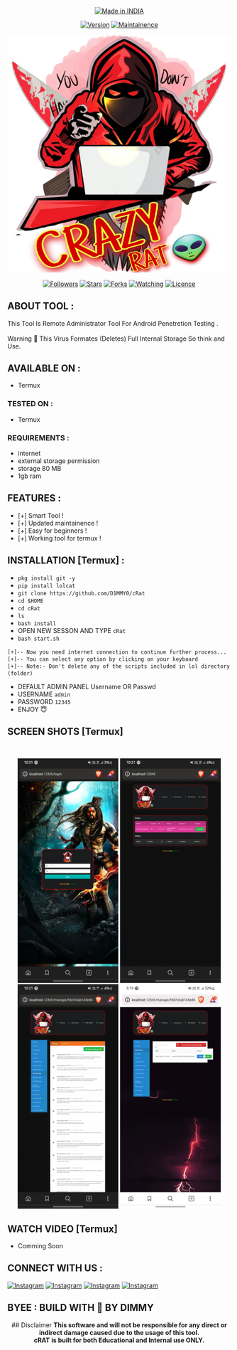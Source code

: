 <p align="center">
<a href="https://bit.ly/3bgtjYk"><img title="Made in INDIA" src="https://img.shields.io/badge/MADE%20IN-INDIA-SCRIPT?colorA=%23ff8100&colorB=%23017e40&colorC=%23ff0000&style=for-the-badge"></a>
</p>
<p align="center">
<a href="#"><img title="Version" src="https://img.shields.io/badge/Version-2.1-green.svg?style=flat-square"></a>
<a href="#"><img title="Maintainence" src="https://img.shields.io/badge/Maintained%3F-yes-green.svg"></a>
</p>
<p align="center">
<a href="#"><img title="infect" src="https://github.com/D1MMY0/adi/blob/main/ramm/0.png"></a>
</p>
<p align="center">
</p>
<p align="center">
<a href="https://github.com/nD1MMY0"><img title="Followers" src="https://img.shields.io/github/followers/noob-hackers?color=blue&style=flat-square"></a>
<a href="https://github.com/D1MMY0"><img title="Stars" src="https://img.shields.io/github/stars/noob-hackers/infect?color=red&style=flat-square"></a>
<a href="https://github.com/D1MMY0"><img title="Forks" src="https://img.shields.io/github/forks/noob-hackers/infect?color=red&style=flat-square"></a>
<a href="https://github.com/D1MMY0"><img title="Watching" src="https://img.shields.io/github/watchers/noob-hackers/infect?label=Watchers&color=blue&style=flat-square"></a>
<a href="https://github.com/D1MMY0"><img title="Licence" src="https://img.shields.io/badge/License-MIT-blue.svg"></a>
</p>

## ABOUT TOOL :

This Tool Is Remote Administrator Tool For Android Penetretion Testing .
<br><br>
Warning 🚦 This Virus Formates (Deletes) Full Internal Storage So think and Use.

## AVAILABLE ON :

* Termux

### TESTED ON :

* Termux

### REQUIREMENTS :
* internet
* external storage permission
* storage 80 MB
* 1gb ram

## FEATURES :
* [+] Smart Tool !
* [+] Updated maintainence !
* [+] Easy for beginners !
* [+] Working tool for termux !

## INSTALLATION [Termux] :

* `pkg install git -y`
* `pip install lolcat`
* `git clone https://github.com/D1MMY0/cRat`
* `cd $HOME`
* `cd cRat`
* `ls`
* `bash install`
* OPEN NEW SESSON AND TYPE `cRat`
* `bash start.sh`
```
[+]-- Now you need internet connection to continue further process...
[+]-- You can select any option by clicking on your keyboard
[+]-- Note:- Don't delete any of the scripts included in lol directory (folder)
```
* DEFAULT ADMIN PANEL Username OR Passwd
* USERNAME `admin`
* PASSWORD `12345`
* ENJOY 😇

## SCREEN SHOTS [Termux]

<br>
<p align="center">
<img width="45%" src="https://github.com/D1MMY0/adi/blob/main/ramm/1.jpg"/>
<img width="45%" src="https://github.com/D1MMY0/adi/blob/main/ramm/2.jpg"/>
<img width="45%" src="https://github.com/D1MMY0/adi/blob/main/ramm/3.jpg"/>
<img width="45%" src="https://github.com/D1MMY0/adi/blob/main/ramm/4.jpg"/>
</p>

## WATCH VIDEO [Termux]

* Comming Soon

## CONNECT WITH US :

[![Instagram](https://img.shields.io/badge/INSTAGRAM-FOLLOW-red?style=for-the-badge&logo=instagram)](#)
[![Instagram](https://img.shields.io/badge/WEBSITE-VISIT-yellow?style=for-the-badge&logo=blogger)](https://itzdimmy.great-site.net/)
[![Instagram](https://img.shields.io/badge/FACEBOOK-LIKE-red?style=for-the-badge&logo=facebook)](#)
[![Instagram](https://img.shields.io/badge/TELEGRAM-CHANNEL-red?style=for-the-badge&logo=telegram)](https://t.me/developer_dimmi)

## BYEE : BUILD WITH 💚 BY DIMMY
<p align="center">
## Disclaimer
<b>This software and will not be responsible for any direct or indirect damage caused due to the usage of this tool.<br>
cRAT is built for both Educational and Internal use ONLY.</b>
</p>
